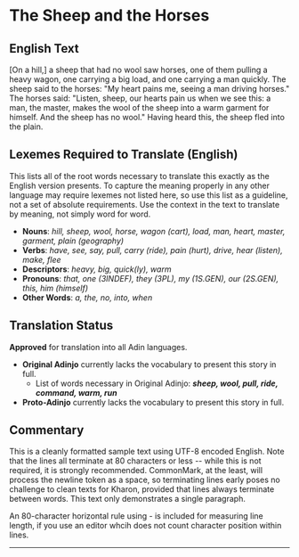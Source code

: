 The Sheep and the Horses
========================

English Text
------------

[On a hill,] a sheep that had no wool saw horses, one of them pulling a heavy
wagon, one carrying a big load, and one carrying a man quickly. The sheep said
to the horses: "My heart pains me, seeing a man driving horses." The horses
said: "Listen, sheep, our hearts pain us when we see this: a man, the master,
makes the wool of the sheep into a warm garment for himself. And the sheep has
no wool." Having heard this, the sheep fled into the plain.

Lexemes Required to Translate (English)
---------------------------------------

This lists all of the root words necessary to translate this exactly as the
English version presents. To capture the meaning properly in any other language
may require lexemes not listed here, so use this list as a guideline, not a set
of absolute requirements. Use the context in the text to translate by meaning,
not simply word for word.

* **Nouns**: _hill, sheep, wool, horse, wagon (cart), load, man, heart, master,
  garment, plain (geography)_
* **Verbs**: _have, see, say, pull, carry (ride), pain (hurt), drive, hear
  (listen), make, flee_
* **Descriptors**: _heavy, big, quick(ly), warm_
* **Pronouns**: _that, one (3INDEF), they (3PL), my (1S.GEN), our (2S.GEN),
  this, him (himself)_
* **Other Words**: _a, the, no, into, when_

Translation Status
------------------

**Approved** for translation into all Adin languages.

* **Original Adinjo** currently lacks the vocabulary to present this story in
  full.
  * List of words necessary in Original Adinjo: _**sheep, wool, pull, ride,
    command, warm, run**_
* **Proto-Adinjo** currently lacks the vocabulary to present this story in full.

Commentary
----------

This is a cleanly formatted sample text using UTF-8 encoded English. Note that
the lines all terminate at 80 characters or less -- while this is not required,
it is strongly recommended. CommonMark, at the least, will process the newline
token as a space, so terminating lines early poses no challenge to clean texts
for Kharon, provided that lines always terminate between words. This text only
demonstrates a single paragraph.

An 80-character horizontal rule using - is included for measuring line length,
if you use an editor whcih does not count character position within lines.

--------------------------------------------------------------------------------
